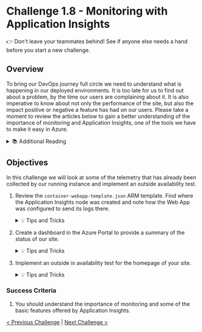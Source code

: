 # Challenge 1.8 - Monitoring with Application Insights

👉 Don't leave your teammates behind! See if anyone else needs a hand before you start a new challenge.

## Overview

To bring our DevOps journey full circle we need to understand what is happening in our deployed environments. It is too late for us to find out about a problem, by the time our users are complaining about it. It is also imperative to know about not only the performance of the site, but also the impact positive or negative a feature has had on our users. Please take a moment to review the articles below to gain a better understanding of the importance of monitoring and Application Insights, one of the tools we have to make it easy in Azure. 

<details>
<summary>📚 Additional Reading</summary>
<ul>
<li><a href="https://docs.microsoft.com/en-us/azure/devops/learn/what-is-monitoring">What is Monitoring?</a>
<li><a href="https://docs.microsoft.com/en-us/azure/azure-monitor/app/app-insights-overview">What is Application Insights</a>
</ul>
</details>

## Objectives

In this challenge we will look at some of the telemetry that has already been collected by our running instance and implement an outside availability test.

1. Review the `container-webapp-template.json` ARM template. Find where the Application Insights node was created and note how the Web App was configured to send its logs there. 

    <details>
    <summary>💡 Tips and Tricks</summary>
    <ul>
    <li>Look for <code>Microsoft.Insights/components</code> in the ARM template. There is an <code>applicationId</code> that references the Web App</li>
    </ul>
    </details>

2. Create a dashboard in the Azure Portal to provide a summary of the status of our site.

    <details>
    <summary>💡 Tips and Tricks</summary>
    <ol>
    <li>Application Insights Overview dashboard: <a href="https://docs.microsoft.com/en-us/azure/azure-monitor/app/overview-dashboard#application-dashboard">Application Dashboard</a></li>
    </ol>
    There are many different metrics you can setup to view the status of your site. Things such as requests, http return codes, or connections are valid depending on the site. To add them:
    <ol>
    <li>Go to your app insights instance.</li>
    <li>Select "Application Dashboard" on the top left"</li>
    <li>Right click on your dashboard and select "Edit"</li>
    <li>On the right, you will see many different selections to choose a new tile. Select <strong>Metrics Chart</strong> and click <strong>Add</strong></li>
    <li>A new tile will appear, save the dashboard</li>
    <li>Click on it to modify the metrics of that tile</li>
    <li>Set the scope to the production web app</li> 
    <li>Select one of the options to reflect what the tile will represent such as number of connections</li>
    </ol>
    </details>

3. Implement an outside in availability test for the homepage of your site.

    <details>
    <summary>💡 Tips and Tricks</summary>
    <ul>
    <li><a href="https://docs.microsoft.com/en-us/azure/azure-monitor/app/monitor-web-app-availability">Outside availability tests</a></li>
    </ul>
    </details>

### Success Criteria

1. You should understand the importance of monitoring and some of the basic features offered by Application Insights.

[< Previous Challenge](../1.6/readme.md) | [Next Challenge >](../1.9/readme.md)

